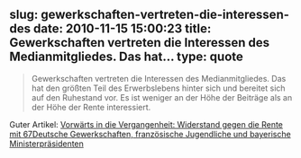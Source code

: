slug: gewerkschaften-vertreten-die-interessen-des
date: 2010-11-15 15:00:23
title: Gewerkschaften vertreten die Interessen des Medianmitgliedes. Das hat...
type: quote
---

> Gewerkschaften vertreten die Interessen des Medianmitgliedes. Das hat den größten Teil des Erwerbslebens hinter sich und bereitet sich auf den Ruhestand vor. Es ist weniger an der Höhe der Beiträge als an der Höhe der Rente interessiert.

Guter Artikel: [Vorwärts in die Vergangenheit: Widerstand gegen die Rente mit 67Deutsche Gewerkschaften, französische Jugendliche und bayerische Ministerpräsidenten](http://wirtschaftlichefreiheit.de/wordpress/?p=4578)
